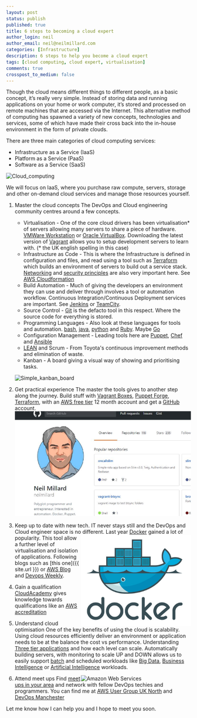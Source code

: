 ```yaml
---
layout: post
status: publish
published: true
title: 6 steps to becoming a cloud expert
author_login: neil
author_email: neil@neilmillard.com
categories: [Infrastructure]
description: 6 steps to help you become a cloud expert
tags: [cloud computing, cloud expert, virtualisation]
comments: true
crosspost_to_medium: false
---
```

Though the cloud means different things to different people, as a basic concept, it’s really very simple.
Instead of storing data and running applications on your home or work computer, it’s stored and processed on remote machines that are accessed via the Internet.
This alternative method of computing has spawned a variety of new concepts, technologies and services, some of which have made their cross back into the in-house environment in the form of private clouds.

There are three main categories of cloud computing services:
* Infrastructure as a Service (IaaS)
* Platform as a Service (PaaS)
* Software as a Service (SaaS)

![Cloud_computing](https://upload.wikimedia.org/wikipedia/commons/thumb/b/b5/Cloud_computing.svg/2000px-Cloud_computing.svg.png)

We will focus on IaaS, where you purchase raw compute, servers, storage and other on-demand cloud services and manage those resources yourself.

1. Master the cloud concepts
   The DevOps and Cloud engineering community centres around a few concepts.
   * Virtualisation - One of the core cloud drivers has been virtualisation* of servers allowing many servers to share a piece of hardware. [VMWare Workstation](https://www.vmware.com/uk/products/workstation.html) or [Oracle VirtualBox](https://www.virtualbox.org/wiki/Downloads). Downloading the latest version of [Vagrant](https://www.vagrantup.com/) allows you to setup development servers to learn with. (* the UK english spelling in this case)
   * Infrastructure as Code - This is where the Infrastructure is defined in configuration and files, and read using a tool such as [Terraform](https://www.terraform.io/) which builds an environment of servers to build out a service stack. [Networking](https://en.wikipedia.org/wiki/Internet_protocol_suite) and [security principles](https://en.wikipedia.org/wiki/Internet_security) are also very important here. See [AWS Cloudformation](https://aws.amazon.com/cloudformation/)
   * Build Automation - Much of giving the developers an environment they can use and deliver through involves a tool or automation workflow. Continuous Integration/Continuous Deployment services are important. See [Jenkins](https://jenkins.io/) or [TeamCity](https://www.jetbrains.com/teamcity/).
   * Source Control - [Git](https://git-scm.com/) is the defacto tool in this respect. Where the source code for everything is stored.
   * Programming Languages - Also look at these languages for tools and automation. [bash](https://www.gnu.org/software/bash/), [java](https://www.java.com/en/), [python](https://www.python.org/) and [Ruby](https://www.ruby-lang.org/en/). Maybe [Go](https://golang.org/)
   * Configuration Management - Leading tools here are [Puppet](https://puppet.com/download-open-source-puppet), [Chef](https://www.chef.io/chef/) and [Ansible](https://www.ansible.com/)
   * [LEAN](https://en.wikipedia.org/wiki/Lean_manufacturing) and Scrum - From Toyota's continuous improvement methods and elimination of waste.
   * Kanban - A board giving a visual way of showing and prioritising tasks.

   ![Simple_kanban_board](https://upload.wikimedia.org/wikipedia/commons/d/d3/Simple-kanban-board-.jpg)

2. Get practical experience
   The master the tools gives to another step along the journey. Build stuff with [Vagrant Boxes](https://www.vagrantbox.es/), [Puppet Forge](https://forge.puppet.com/), [Terraform](https://www.terraform.io/), with an [AWS free tier](https://aws.amazon.com/free/) 12 month account and get a [GitHub](https://github.com/) account.
   ![Github-neilmillard](/public/img/github_neilmillard.jpg)

3. Keep up to date with new tech.
   IT never stays still and the DevOps and Cloud engineer space is no different. <img width="300px" align="right" alt="Docker" src="/public/img/docker.jpg">Last year [Docker](https://www.docker.com/) gained a lot of popularity. This tool allow a further level of virtualisation and isolation of applications.
   Following blogs such as [this one]({{ site.url }}) or [AWS Blog](https://aws.amazon.com/blogs/aws/) and [Devops Weekly](https://www.devopsweekly.com/).

4. Gain a qualification
   [CloudAcademy](https://cloudacademy.com/blog/devops/) gives knowledge towards qualifications like an [AWS accreditation](https://aws.amazon.com/partners/training/accreditation/)

5. Understand cloud optimisation
   One of the key benefits of using the cloud is scalability. Using cloud resources efficiently deliver an environment or application needs to be at the balance the cost vs performance.
   Understanding [Three tier applications](https://www.rightscale.com/blog/enterprise-cloud-strategies/architecting-scalable-applications-cloud-application-tier) and how each level can scale.
   Automatically building servers, with monitoring to scale UP and DOWN allows us to easily support [batch](https://en.wikipedia.org/wiki/Batch_processing) and scheduled workloads like [Big Data](https://en.wikipedia.org/wiki/Big_data), [Business Intelligence](https://en.wikipedia.org/wiki/Business_intelligence) or [Artificial Intelligence](https://en.wikipedia.org/wiki/Artificial_intelligence) workloads.

6.  Attend meet ups <img width="300px" align="right" alt="Amazon Web Services" src="https://upload.wikimedia.org/wikipedia/commons/thumb/1/1d/AmazonWebservices_Logo.svg/2000px-AmazonWebservices_Logo.svg.png">
   Find [meet ups in your area](https://www.meetup.com/find/devops/) and network with fellow DevOps techies and programmers.
   You can find me at [AWS User Group UK North](https://www.meetup.com/AWS-User-Group-North/) and [DevOps Manchester](https://www.meetup.com/DevOps-Manchester/)

Let me know how I can help you and I hope to meet you soon.
